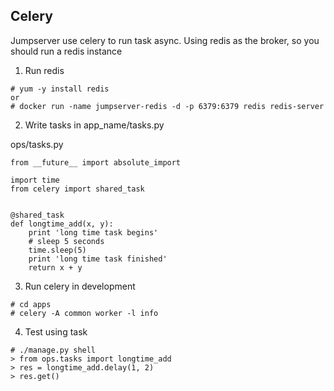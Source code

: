 ## Celery 

Jumpserver use celery to run task async. Using redis as the broker, so
you should run a redis instance

1. Run redis
```
# yum -y install redis 
or
# docker run -name jumpserver-redis -d -p 6379:6379 redis redis-server
```


2. Write tasks in app_name/tasks.py

ops/tasks.py
```
from __future__ import absolute_import

import time
from celery import shared_task


@shared_task
def longtime_add(x, y):
    print 'long time task begins'
    # sleep 5 seconds
    time.sleep(5)
    print 'long time task finished'
    return x + y
```

3. Run celery in development 
```
# cd apps
# celery -A common worker -l info 
```

4. Test using task
```
# ./manage.py shell
> from ops.tasks import longtime_add
> res = longtime_add.delay(1, 2)
> res.get()
```


